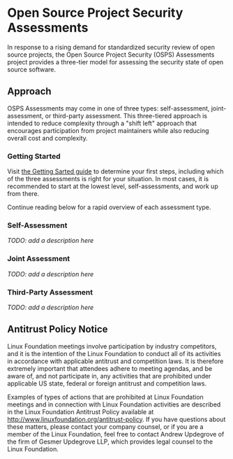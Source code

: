 # Open Source Project Security Assessments

In response to a rising demand for standardized security review of open source projects, the Open Source Project Security (OSPS) Assessments project provides a three-tier model for assessing the security state of open source software.

## Approach

OSPS Assessments may come in one of three types: self-assessment, joint-assessment, or third-party assessment. This three-tiered approach is intended to reduce complexity through a "shift left" approach that encourages participation from project maintainers while also reducing overall cost and complexity.

### Getting Started

Visit [the Getting Sarted guide](./getting-started.md) to determine your first steps, including which of the three assessments is right for your situation. In most cases, it is recommended to start at the lowest level, self-assessments, and work up from there.

Continue reading below for a rapid overview of each assessment type.

### Self-Assessment

_TODO: add a description here_

### Joint Assessment

_TODO: add a description here_

### Third-Party Assessment

_TODO: add a description here_

## Antitrust Policy Notice

Linux Foundation meetings involve participation by industry competitors, and it is the intention of the Linux Foundation to conduct all of its activities in accordance with applicable antitrust and competition laws. It is therefore extremely important that attendees adhere to meeting agendas, and be aware of, and not participate in, any activities that are prohibited under applicable US state, federal or foreign antitrust and competition laws.

Examples of types of actions that are prohibited at Linux Foundation meetings and in connection with Linux Foundation activities are described in the Linux Foundation Antitrust Policy available at http://www.linuxfoundation.org/antitrust-policy. If you have questions about these matters, please contact your company counsel, or if you are a member of the Linux Foundation, feel free to contact Andrew Updegrove of the firm of Gesmer Updegrove LLP, which provides legal counsel to the Linux Foundation.

[how the project operates]: governance/GOVERNANCE.md
[how to report security-related issues]: governance/SECURITY.md
